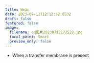 ```yaml
---
title: Wear
date: 2023-07-12T12:12:52.053Z
draft: false
featured: false
image:
  filename: qq图片20230712172528.jpg
  focal_point: Smart
  preview_only: false
---
```

<!--StartFragment-->

* When a transfer membrane is present



<!--EndFragment-->
